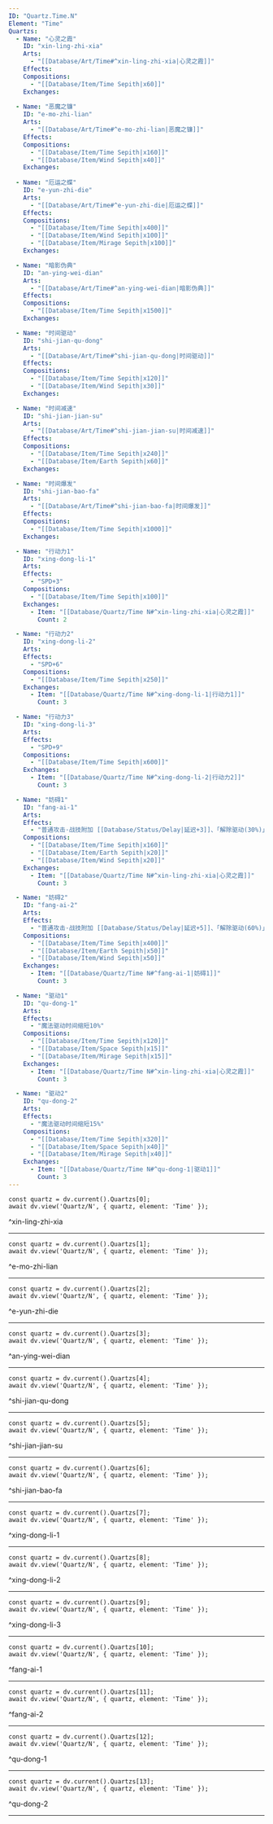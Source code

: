 ```yaml
---
ID: "Quartz.Time.N"
Element: "Time"
Quartzs:
  - Name: "心灵之霞"
    ID: "xin-ling-zhi-xia"
    Arts:
      - "[[Database/Art/Time#^xin-ling-zhi-xia|心灵之霞]]"
    Effects:
    Compositions:
      - "[[Database/Item/Time Sepith|x60]]"
    Exchanges:
    
  - Name: "恶魔之镰"
    ID: "e-mo-zhi-lian"
    Arts:
      - "[[Database/Art/Time#^e-mo-zhi-lian|恶魔之镰]]"
    Effects:
    Compositions:
      - "[[Database/Item/Time Sepith|x160]]"
      - "[[Database/Item/Wind Sepith|x40]]"
    Exchanges:
    
  - Name: "厄运之蝶"
    ID: "e-yun-zhi-die"
    Arts:
      - "[[Database/Art/Time#^e-yun-zhi-die|厄运之蝶]]"
    Effects:
    Compositions:
      - "[[Database/Item/Time Sepith|x400]]"
      - "[[Database/Item/Wind Sepith|x100]]"
      - "[[Database/Item/Mirage Sepith|x100]]"
    Exchanges:

  - Name: "暗影伪典"
    ID: "an-ying-wei-dian"
    Arts:
      - "[[Database/Art/Time#^an-ying-wei-dian|暗影伪典]]"
    Effects:
    Compositions:
      - "[[Database/Item/Time Sepith|x1500]]"
    Exchanges:

  - Name: "时间驱动"
    ID: "shi-jian-qu-dong"
    Arts:
      - "[[Database/Art/Time#^shi-jian-qu-dong|时间驱动]]"
    Effects:
    Compositions:
      - "[[Database/Item/Time Sepith|x120]]"
      - "[[Database/Item/Wind Sepith|x30]]"
    Exchanges:

  - Name: "时间减速"
    ID: "shi-jian-jian-su"
    Arts:
      - "[[Database/Art/Time#^shi-jian-jian-su|时间减速]]"
    Effects:
    Compositions:
      - "[[Database/Item/Time Sepith|x240]]"
      - "[[Database/Item/Earth Sepith|x60]]"
    Exchanges:

  - Name: "时间爆发"
    ID: "shi-jian-bao-fa"
    Arts:
      - "[[Database/Art/Time#^shi-jian-bao-fa|时间爆发]]"
    Effects:
    Compositions:
      - "[[Database/Item/Time Sepith|x1000]]"
    Exchanges:

  - Name: "行动力1"
    ID: "xing-dong-li-1"
    Arts:
    Effects:
      - "SPD+3"
    Compositions:
      - "[[Database/Item/Time Sepith|x100]]"
    Exchanges:
      - Item: "[[Database/Quartz/Time N#^xin-ling-zhi-xia|心灵之霞]]"
        Count: 2

  - Name: "行动力2"
    ID: "xing-dong-li-2"
    Arts:
    Effects:
      - "SPD+6"
    Compositions:
      - "[[Database/Item/Time Sepith|x250]]"
    Exchanges:
      - Item: "[[Database/Quartz/Time N#^xing-dong-li-1|行动力1]]"
        Count: 3

  - Name: "行动力3"
    ID: "xing-dong-li-3"
    Arts:
    Effects:
      - "SPD+9"
    Compositions:
      - "[[Database/Item/Time Sepith|x600]]"
    Exchanges:
      - Item: "[[Database/Quartz/Time N#^xing-dong-li-2|行动力2]]"
        Count: 3

  - Name: "妨碍1"
    ID: "fang-ai-1"
    Arts:
    Effects:
      - "普通攻击·战技附加 [[Database/Status/Delay|延迟+3]]、「解除驱动(30%)」"
    Compositions:
      - "[[Database/Item/Time Sepith|x160]]"
      - "[[Database/Item/Earth Sepith|x20]]"
      - "[[Database/Item/Wind Sepith|x20]]"
    Exchanges:
      - Item: "[[Database/Quartz/Time N#^xin-ling-zhi-xia|心灵之霞]]"
        Count: 3

  - Name: "妨碍2"
    ID: "fang-ai-2"
    Arts:
    Effects:
      - "普通攻击·战技附加 [[Database/Status/Delay|延迟+5]]、「解除驱动(60%)」"
    Compositions:
      - "[[Database/Item/Time Sepith|x400]]"
      - "[[Database/Item/Earth Sepith|x50]]"
      - "[[Database/Item/Wind Sepith|x50]]"
    Exchanges:
      - Item: "[[Database/Quartz/Time N#^fang-ai-1|妨碍1]]"
        Count: 3

  - Name: "驱动1"
    ID: "qu-dong-1"
    Arts:
    Effects:
      - "魔法驱动时间缩短10%"
    Compositions:
      - "[[Database/Item/Time Sepith|x120]]"
      - "[[Database/Item/Space Sepith|x15]]"
      - "[[Database/Item/Mirage Sepith|x15]]"
    Exchanges:
      - Item: "[[Database/Quartz/Time N#^xin-ling-zhi-xia|心灵之霞]]"
        Count: 3

  - Name: "驱动2"
    ID: "qu-dong-2"
    Arts:
    Effects:
      - "魔法驱动时间缩短15%"
    Compositions:
      - "[[Database/Item/Time Sepith|x320]]"
      - "[[Database/Item/Space Sepith|x40]]"
      - "[[Database/Item/Mirage Sepith|x40]]"
    Exchanges:
      - Item: "[[Database/Quartz/Time N#^qu-dong-1|驱动1]]"
        Count: 3
---
```

```dataviewjs
const quartz = dv.current().Quartzs[0];
await dv.view('Quartz/N', { quartz, element: 'Time' });
```
^xin-ling-zhi-xia

---

```dataviewjs
const quartz = dv.current().Quartzs[1];
await dv.view('Quartz/N', { quartz, element: 'Time' });
```
^e-mo-zhi-lian

---

```dataviewjs
const quartz = dv.current().Quartzs[2];
await dv.view('Quartz/N', { quartz, element: 'Time' });
```
^e-yun-zhi-die

---

```dataviewjs
const quartz = dv.current().Quartzs[3];
await dv.view('Quartz/N', { quartz, element: 'Time' });
```
^an-ying-wei-dian

---

```dataviewjs
const quartz = dv.current().Quartzs[4];
await dv.view('Quartz/N', { quartz, element: 'Time' });
```
^shi-jian-qu-dong

---

```dataviewjs
const quartz = dv.current().Quartzs[5];
await dv.view('Quartz/N', { quartz, element: 'Time' });
```
^shi-jian-jian-su

---

```dataviewjs
const quartz = dv.current().Quartzs[6];
await dv.view('Quartz/N', { quartz, element: 'Time' });
```
^shi-jian-bao-fa

---

```dataviewjs
const quartz = dv.current().Quartzs[7];
await dv.view('Quartz/N', { quartz, element: 'Time' });
```
^xing-dong-li-1

---

```dataviewjs
const quartz = dv.current().Quartzs[8];
await dv.view('Quartz/N', { quartz, element: 'Time' });
```
^xing-dong-li-2

---

```dataviewjs
const quartz = dv.current().Quartzs[9];
await dv.view('Quartz/N', { quartz, element: 'Time' });
```
^xing-dong-li-3

---

```dataviewjs
const quartz = dv.current().Quartzs[10];
await dv.view('Quartz/N', { quartz, element: 'Time' });
```
^fang-ai-1

---

```dataviewjs
const quartz = dv.current().Quartzs[11];
await dv.view('Quartz/N', { quartz, element: 'Time' });
```
^fang-ai-2

---

```dataviewjs
const quartz = dv.current().Quartzs[12];
await dv.view('Quartz/N', { quartz, element: 'Time' });
```
^qu-dong-1

---

```dataviewjs
const quartz = dv.current().Quartzs[13];
await dv.view('Quartz/N', { quartz, element: 'Time' });
```
^qu-dong-2

---
